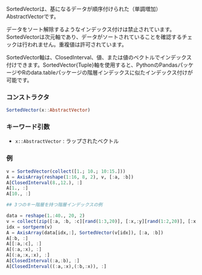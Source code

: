 SortedVectorは、基になるデータが順序付けられた（単調増加）AbstractVectorです。

データをソート解除するようなインデックス付けは禁止されています。SortedVectorは次元軸であり、データがソートされていることを確認するチェックは行われません。重複値は許可されています。

SortedVector軸は、ClosedInterval、値、または値のベクトルでインデックス付けできます。SortedVector{Tuple}軸を使用すると、PythonのPandasパッケージやRのdata.tableパッケージの階層インデックスに似たインデックス付けが可能です。

### コンストラクタ

```julia
SortedVector(x::AbstractVector)
```

### キーワード引数

  * `x::AbstractVector` : ラップされたベクトル

### 例

```julia
v = SortedVector(collect([1.; 10.; 10:15.]))
A = AxisArray(reshape(1:16, 8, 2), v, [:a, :b])
A[ClosedInterval(8.,12.), :]
A[1., :]
A[10., :]

## 3つのキー階層を持つ階層インデックスの例

data = reshape(1.:40., 20, 2)
v = collect(zip([:a, :b, :c][rand(1:3,20)], [:x,:y][rand(1:2,20)], [:x,:y][rand(1:2,20)]))
idx = sortperm(v)
A = AxisArray(data[idx,:], SortedVector(v[idx]), [:a, :b])
A[:b, :]
A[[:a,:c], :]
A[(:a,:x), :]
A[(:a,:x,:x), :]
A[ClosedInterval(:a,:b), :]
A[ClosedInterval((:a,:x),(:b,:x)), :]
```
